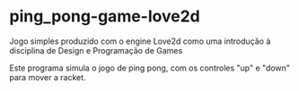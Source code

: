 # ping_pong-game-love2d
Jogo simples produzido com o engine Love2d como uma introdução à disciplina de Design e Programação de Games

Este programa simula o jogo de ping pong, com  os controles "up" e "down" para mover a racket.